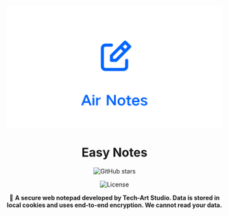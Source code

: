 <div align="center">

![Air Notes Banner](assets/images/banner.png)

# Easy Notes

![GitHub stars](https://img.shields.io/github/stars/Dev-Huang1/Easy-Notes.svg?style=for-the-badge)

![License](https://img.shields.io/github/license/Dev-Huang1/Easy-Notes.svg?style=for-the-badge)


📃 __A secure web notepad developed by Tech-Art Studio. Data is stored in local cookies and uses end-to-end encryption. We cannot read your data.__

</div>
